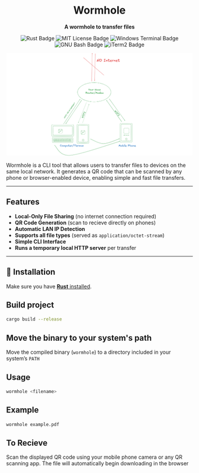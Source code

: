 <h1 align="center">Wormhole</h1>
<p align="center"><b>A wormhole to transfer files</b></p>
<p align="center">
  <img src="https://img.shields.io/badge/Rust-000000?style=for-the-badge&logo=rust&logoColor=white" alt="Rust Badge">
  <img src="https://img.shields.io/badge/MIT-green?style=for-the-badge" alt="MIT License Badge">
  <img src="https://img.shields.io/badge/Windows%20Terminal-4D4D4D?style=for-the-badge&logo=windows%20terminal&logoColor=white" alt="Windows Terminal Badge">
  <img src="https://img.shields.io/badge/GNU%20Bash-4EAA25?style=for-the-badge&logo=GNU%20Bash&logoColor=white" alt="GNU Bash Badge">
  <img src="https://img.shields.io/badge/iTerm2-000000?style=for-the-badge&logo=iterm2&logoColor=white" alt="iTerm2 Badge">
</p>
<p align="center">
  <img src="https://raw.githubusercontent.com/ByteJoseph/ByteJoseph/refs/heads/main/.github/preview-wormhole.png" alt="Wormhole Preview" >
</p>


Wormhole is a CLI tool that allows users to transfer files to devices on the same local network. It generates a QR code that can be scanned by any phone or browser-enabled device, enabling simple and fast file transfers.

---

##  Features

- **Local-Only File Sharing** (no internet connection required)
- **QR Code Generation** (scan to recieve directly on phones)  
- **Automatic LAN IP Detection**  
- **Supports all file types** (served as `application/octet-stream`)  
- **Simple CLI Interface** 
- **Runs a temporary local HTTP server** per transfer  

---

## 🦀 Installation

Make sure you have [**Rust** installed](https://www.rust-lang.org/).

## Build project
```bash
cargo build --release
```
## Move the binary to your system's path
Move the compiled binary (`wormhole`) to a directory included in your system’s `PATH`

## Usage
```bash
wormhole <filename>
```
## Example
```bash
wormhole example.pdf
```
## To Recieve
Scan the displayed QR code using your mobile phone camera or any QR scanning app. The file will automatically begin downloading in the browser
